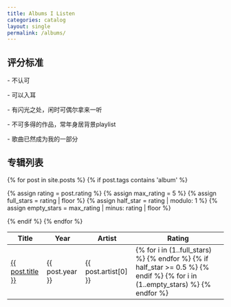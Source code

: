 ```yaml
---
title: Albums I Listen
categories: catalog
layout: single
permalink: /albums/
---
```


## 评分标准

<i class="fa-solid fa-star"></i>
<i class="far fa-star"></i>
<i class="far fa-star"></i>
<i class="far fa-star"></i>
<i class="far fa-star"></i> - 不认可

<i class="fa-solid fa-star"></i>
<i class="fa-solid fa-star"></i>
<i class="far fa-star"></i>
<i class="far fa-star"></i>
<i class="far fa-star"></i> - 可以入耳

<i class="fa-solid fa-star"></i>
<i class="fa-solid fa-star"></i>
<i class="fa-solid fa-star"></i>
<i class="far fa-star"></i>
<i class="far fa-star"></i> - 有闪光之处，闲时可偶尔拿来一听

<i class="fa-solid fa-star"></i>
<i class="fa-solid fa-star"></i>
<i class="fa-solid fa-star"></i>
<i class="fa-solid fa-star"></i> 
<i class="far fa-star"></i> - 不可多得的作品，常年身居背景playlist

<i class="fa-solid fa-star"></i>
<i class="fa-solid fa-star"></i>
<i class="fa-solid fa-star"></i>
<i class="fa-solid fa-star"></i> 
<i class="fa-solid fa-star"></i> - 歌曲已然成为我的一部分


## 专辑列表

<script src="/assets/js/sortable.js"></script>
<link rel="stylesheet" href="{{ "/assets/css/sortable.css" | relative_url }}"/>

<!--- Ref: https://github.com/tofsjonas/sortable -->
<!--- Ref: https://github.com/Shopify/liquid/wiki/Liquid-for-Designers -->
<table class="sortable">
<thead>
  <tr>
    <th>Title</th>
    <th>Year</th>
    <th>Artist</th>
    <th>Rating</th>
  </tr>
</thead>
<tbody>
{% for post in site.posts %}
  {% if post.tags contains 'album' %}

  {% assign rating = post.rating %}
  {% assign max_rating = 5 %}
  {% assign full_stars = rating | floor %}
  {% assign half_star = rating | modulo: 1 %}
  {% assign empty_stars = max_rating | minus: rating | floor %}
  
  <tr>
    <td><a href="{{ post.url }}">{{ post.title }}</a></td>
    <td>{{ post.year }}</td>
    <td>{{ post.artist[0] }}</td>
    <td data-sort="{{ post.rating }}">
      {% for i in (1..full_stars) %}
        <i class="fa-solid fa-star"></i>
      {% endfor %}
      {% if half_star >= 0.5 %}
        <i class="far fa-star-half-stroke"></i>
      {% endif %}
      {% for i in (1..empty_stars) %}
        <i class="far fa-star"></i>
      {% endfor %}
    </td>
  </tr>
  {% endif %}
{% endfor %}
</tbody>
</table>
